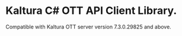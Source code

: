 # Kaltura C# OTT API Client Library.
Compatible with Kaltura OTT server version 7.3.0.29825 and above.
